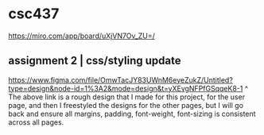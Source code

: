 # csc437

https://miro.com/app/board/uXjVN7Ov_ZU=/

## assignment 2 | css/styling update

https://www.figma.com/file/OmwTacJY83UWnM6eyeZukZ/Untitled?type=design&node-id=1%3A2&mode=design&t=yXEvgNFPfGSqqeK8-1
^ The above link is a rough design that I made for this project, for the user page, and then I freestyled the designs for the other pages, but I will go back and ensure all margins, padding, font-weight, font-sizing is consistent across all pages.
